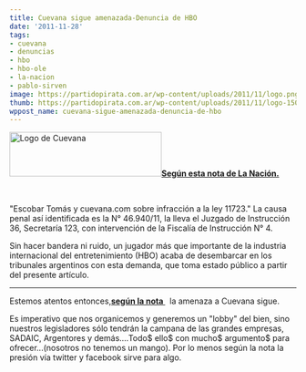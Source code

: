 ```yaml
---
title: Cuevana sigue amenazada-Denuncia de HBO
date: '2011-11-28'
tags:
- cuevana
- denuncias
- hbo
- hbo-ole
- la-nacion
- pablo-sirven
image: https://partidopirata.com.ar/wp-content/uploads/2011/11/logo.png
thumb: https://partidopirata.com.ar/wp-content/uploads/2011/11/logo-150x78.png
wppost_name: cuevana-sigue-amenazada-denuncia-de-hbo
---
```


<a href="https://partidopirata.com.ar/wp-content/uploads/2011/11/logo.png"><img class="alignleft size-full wp-image-2318" title="Cuevana" src="https://partidopirata.com.ar/wp-content/uploads/2011/11/logo.png" alt="Logo de Cuevana" width="267" height="78" /></a><strong><a href="http://www.lanacion.com.ar/1426708-cuevana-cenizas-de-un-volcan" target="_blank">Según esta nota de La Nación.</a></strong>

&nbsp;

"Escobar Tomás y cuevana.com sobre infracción a la ley 11723." La causa penal así identificada es la N° 46.940/11, la lleva el Juzgado de Instrucción 36, Secretaría 123, con intervención de la Fiscalía de Instrucción N° 4.

Sin hacer bandera ni ruido, un jugador más que importante de la industria internacional del entretenimiento (HBO) acaba de desembarcar en los tribunales argentinos con esta demanda, que toma estado público a partir del presente artículo.

<hr />

Estemos atentos entonces,<strong><a href="http://www.lanacion.com.ar/1426708-cuevana-cenizas-de-un-volcan" target="_blank">según la nota </a></strong>  la amenaza a Cuevana sigue.

Es imperativo que nos organicemos y generemos un "lobby" del bien, sino nuestros legisladores sólo tendrán la campana de las grandes empresas, SADAIC, Argentores y demás....Todo$ ello$ con mucho$ argumento$ para ofrecer...(nosotros no tenemos un mango).
Por lo menos según la nota la presión vía twitter y facebook sirve para algo.

&nbsp;
